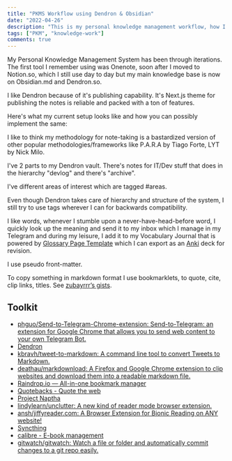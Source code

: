 ```yaml
---
title: "PKMS Workflow using Dendron & Obsidian"
date: "2022-04-26"
description: "This is my personal knowledge management workflow, how I learn by taking notes and create content out  of it."
tags: ["PKM", "knowledge-work"]
comments: true
---
```


My Personal Knowledge Management System has been through iterations. The first tool I remember using was Onenote, soon after I moved to Notion.so, which I still use day to day but my main knowledge base is now on Obsidian.md and Dendron.so.

I like Dendron because of it's publishing capability. It's Next.js theme for publishing the notes is reliable and packed with a ton of features.

Here's what my current setup looks like and how you can possibly implement the same:

I like to think my methodology for note-taking is a bastardized version of other popular methodologies/frameworks like P.A.R.A by Tiago Forte, LYT by Nick Milo.

I've 2 parts to my Dendron vault. There's notes for IT/Dev stuff that does in the hierarchy "devlog" and there's "archive".

I've different areas of interest which are tagged #areas.

Even though Dendron takes care of hierarchy and structure of the system, I still try to use tags wherever I can for backwards compatibility.

I like words, whenever I stumble upon a never-have-head-before word, I quickly look up the meaning and send it to my inbox which I manage in my Telegram and during my leisure, I add it to my Vocabulary Journal that is powered by [Glossary Page Template](https://glossary.page/template/) which I can export as an [Anki](https://apps.ankiweb.net/) deck for revision.

I use pseudo front-matter.

To copy something in markdown format I use bookmarklets, to quote, cite, clip links, titles. See [zubayrrr’s gists](https://gist.github.com/zubayrrr).

## Toolkit

- [phguo/Send-to-Telegram-Chrome-extension: Send-to-Telegram: an extension for Google Chrome that allows you to send web content to your own Telegram Bot.](https://github.com/phguo/Send-to-Telegram-Chrome-extension)
- [Dendron](https://www.dendron.so/)
- [kbravh/tweet-to-markdown: A command line tool to convert Tweets to Markdown.](https://github.com/kbravh/tweet-to-markdown)
- [deathau/markdownload: A Firefox and Google Chrome extension to clip websites and download them into a readable markdown file.](https://github.com/deathau/markdownload)
- [Raindrop.io — All-in-one bookmark manager](https://raindrop.io/)
- [Quotebacks - Quote the web](https://quotebacks.net/)
- [Project Naptha](https://projectnaptha.com/)
- [lindylearn/unclutter: A new kind of reader mode browser extension.](https://github.com/lindylearn/unclutter/)
- [ansh/jiffyreader.com: A Browser Extension for Bionic Reading on ANY website!](https://github.com/ansh/jiffyreader.com#readme)
- [Syncthing](https://syncthing.net/)
- [calibre - E-book management](https://calibre-ebook.com/)
- [gitwatch/gitwatch: Watch a file or folder and automatically commit changes to a git repo easily.](https://github.com/gitwatch/gitwatch)
